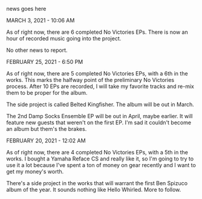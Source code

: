 news goes here

MARCH 3, 2021 - 10:06 AM

As of right now, there are 6 completed No Victories EPs. There is now an hour of recorded music going into the project.

No other news to report.

FEBRUARY 25, 2021 - 6:50 PM

As of right now, there are 5 completed No Victories EPs, with a 6th in the works.
This marks the halfway point of the preliminary No Victories process. After 10 EPs are recorded, I will take my favorite tracks and re-mix them to be proper for the album.

The side project is called Belted Kingfisher. The album will be out in March.

The 2nd Damp Socks Ensemble EP will be out in April, maybe earlier. It will feature new guests that weren't on the first EP. I'm sad it couldn't become an album but them's the brakes.

FEBRUARY 20, 2021 - 12:02 AM

As of right now, there are 4 completed No Victories EPs, with a 5th in the works.
I bought a Yamaha Reface CS and really like it, so I'm going to try to use it a lot because I've spent a ton of money on gear recently and I want to get my money's worth.

There's a side project in the works that will warrant the first Ben Spizuco album of the year. It sounds nothing like Hello Whirled. More to follow.
